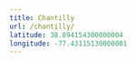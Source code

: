 ```yaml
---
title: Chantilly
url: /chantilly/
latitude: 38.894154300000004
longitude: -77.43115130000001
---
```

